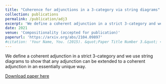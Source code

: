 ```yaml
---
title: "Coherence for adjunctions in a 3-category via string diagrams"
collection: publications
permalink: /publication/adj3
excerpt: 'We define a coherent adjunction in a strict 3-category and we use string diagrams to show that any adjunction can be extended to a coherent adjunction in an essentially unique way.'
date: 2021
venue: 'Compositionality (accepted for publication)'
paperurl: 'https://arxiv.org/abs/2104.09897'
#citation: 'Your Name, You. (2015). &quot;Paper Title Number 3.&quot; <i>Journal 1</i>. 1(3).'
---
```

We define a coherent adjunction in a strict 3-category and we use string diagrams to show that any adjunction can be extended to a coherent adjunction in an essentially unique way. 

[Download paper here](https://arxiv.org/abs/2104.09897)